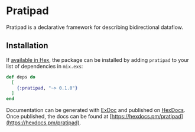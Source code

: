 # Pratipad

Pratipad is a declarative framework for describing bidirectional dataflow.

## Installation

If [available in Hex](https://hex.pm/docs/publish), the package can be installed
by adding `pratipad` to your list of dependencies in `mix.exs`:

```elixir
def deps do
  [
    {:pratipad, "~> 0.1.0"}
  ]
end
```

Documentation can be generated with [ExDoc](https://github.com/elixir-lang/ex_doc)
and published on [HexDocs](https://hexdocs.pm). Once published, the docs can
be found at [https://hexdocs.pm/pratipad](https://hexdocs.pm/pratipad).
